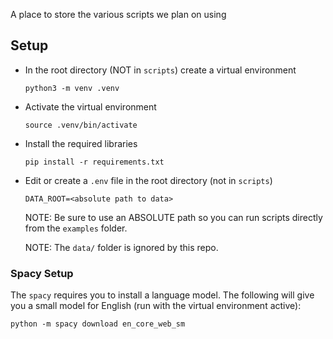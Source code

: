 A place to store the various scripts we plan on using

## Setup

- In the root directory (NOT in `scripts`) create a virtual environment

  `python3 -m venv .venv`

- Activate the virtual environment

  `source .venv/bin/activate`

- Install the required libraries

  `pip install -r requirements.txt`

- Edit or create a `.env` file in the root directory (not in `scripts`)

  ```
  DATA_ROOT=<absolute path to data>
  ```

  NOTE: Be sure to use an ABSOLUTE path so you can run scripts directly
  from the `examples` folder.

  NOTE: The `data/` folder is ignored by this repo.

### Spacy Setup

The `spacy` requires you to install a language model. The following will give you a small model for English (run with the virtual environment active):

`python -m spacy download en_core_web_sm`
